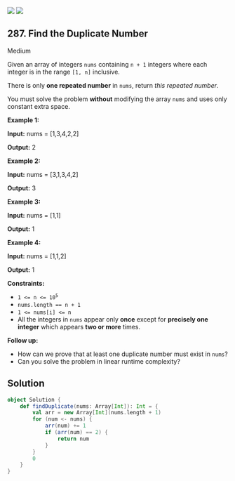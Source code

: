 [![](https://img.shields.io/github/stars/LeetCode-in-Scala/LeetCode-in-Scala?label=Stars&style=flat-square)](https://github.com/LeetCode-in-Scala/LeetCode-in-Scala)
[![](https://img.shields.io/github/forks/LeetCode-in-Scala/LeetCode-in-Scala?label=Fork%20me%20on%20GitHub%20&style=flat-square)](https://github.com/LeetCode-in-Scala/LeetCode-in-Scala/fork)

## 287\. Find the Duplicate Number

Medium

Given an array of integers `nums` containing `n + 1` integers where each integer is in the range `[1, n]` inclusive.

There is only **one repeated number** in `nums`, return _this repeated number_.

You must solve the problem **without** modifying the array `nums` and uses only constant extra space.

**Example 1:**

**Input:** nums = [1,3,4,2,2]

**Output:** 2 

**Example 2:**

**Input:** nums = [3,1,3,4,2]

**Output:** 3 

**Example 3:**

**Input:** nums = [1,1]

**Output:** 1 

**Example 4:**

**Input:** nums = [1,1,2]

**Output:** 1 

**Constraints:**

*   <code>1 <= n <= 10<sup>5</sup></code>
*   `nums.length == n + 1`
*   `1 <= nums[i] <= n`
*   All the integers in `nums` appear only **once** except for **precisely one integer** which appears **two or more** times.

**Follow up:**

*   How can we prove that at least one duplicate number must exist in `nums`?
*   Can you solve the problem in linear runtime complexity?

## Solution

```scala
object Solution {
    def findDuplicate(nums: Array[Int]): Int = {
        val arr = new Array[Int](nums.length + 1)
        for (num <- nums) {
            arr(num) += 1
            if (arr(num) == 2) {
                return num
            }
        }
        0
    }
}
```